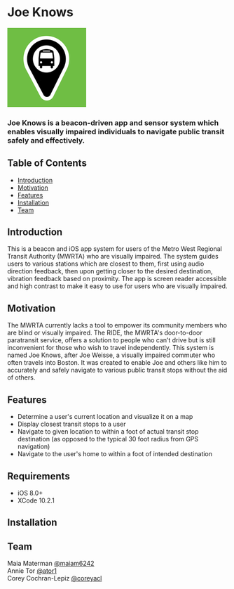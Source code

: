 # Joe Knows
![logo](https://github.com/maiam6242/E4H/blob/master/Joe%20Knows/Joe%20Knows/Images/JKLogo180.png "Logo for Joe Knows")

### Joe Knows is a beacon-driven app and sensor system which enables visually impaired individuals to navigate public transit safely and effectively.

## Table of Contents
- [Introduction](#Introduction "Introduction")  
- [Motivation](#Motivation "Motivation")  
- [Features](#Features "Features")  
- [Installation](#Installation "Installation")  
- [Team](#Team "Team")  

## Introduction
This is a beacon and iOS app system for users of the Metro West Regional Transit Authority (MWRTA) who are visually impaired. The system guides users to various stations which are closest to them, first using audio direction feedback, then upon getting closer to the desired destination, vibration feedback based on proximity. The app is screen reader accessible and high contrast to make it easy to use for users who are visually impaired. 

## Motivation
The MWRTA currently lacks a tool to empower its community members who are blind or visually impaired. The RIDE, the MWRTA's door-to-door paratransit service, offers a solution to people who can’t drive but is still inconvenient for those who wish to travel independently. This system is named Joe Knows, after Joe Weisse, a visually impaired commuter who often travels into Boston. It was created to enable Joe and others like him to accurately and safely navigate to various public transit stops without the aid of others.

## Features

- Determine a user's current location and visualize it on a map  
- Display closest transit stops to a user  
- Navigate to given location to within a foot of actual transit stop destination (as opposed to the typical 30 foot radius from GPS navigation)  
- Navigate to the user's home to within a foot of intended destination  



## Requirements
- iOS 8.0+
- XCode 10.2.1

## Installation

## Team
Maia Materman [@maiam6242](https://github.com/maiam6242 "Maia's GitHub")    
Annie Tor [@ator1](https://github.com/ator1 "Annie's GitHub")  
Corey Cochran-Lepiz [@coreyacl](https://github.com/coreyacl "Corey's GitHub")  


